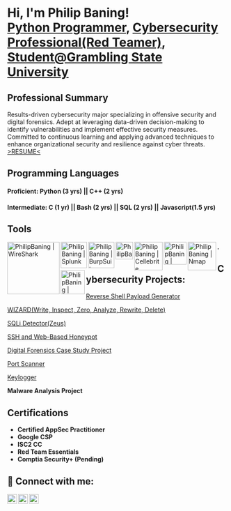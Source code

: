 <h1>Hi, I'm Philip Baning! <br/><a href="https://github.com/Alanperry1">Python Programmer</a>, <a href="https://www.linkedin.com/in/pabaning/">Cybersecurity Professional(Red Teamer)</a>, <a href="baningphilip1@gmail.com">Student@Grambling State University</a></h1>

<h2>Professional Summary</h2>Results-driven cybersecurity major specializing in offensive security and digital forensics. Adept at leveraging data-driven decision-making to identify vulnerabilities and implement effective security measures. Committed to continuous learning and applying advanced techniques to enhance organizational security and resilience against cyber threats. <a href="https://drive.google.com/file/d/1JsoLGDAJf8XcJMlKNU4_9c1X1s7dompV/view?usp=drive_link">>RESUME<</a>

<h2>Programming Languages</h2>
<h4>Proficient: Python (3 yrs) || C++ (2 yrs)</h4>
<h4>Intermediate: C (1 yr) || Bash (2 yrs) || SQL (2 yrs) || Javascript(1.5 yrs)</h4>


<h2>Tools</h2>

<img align="left" alt="PhilipBaning | WireShark" width="120px" src="https://miro.medium.com/v2/resize:fit:1200/0*zFEilgbfPjq9rr9L.png"/>
<img align="left" alt="PhilipBaning | Splunk" width="60px" src="https://www.maltego.com/images/uploads/splunk-logo.png" />
<img align="left" alt="PhilipBaning | BurpSuite" width="60px" src="https://cdn.prod.website-files.com/62efedb360a7998b0e43cb84/6321a0f076706854ff591093_All%20about%20BurpSuite.jpg" />
<img align="left" alt="PhilipBaning | Autopsy" width="40px" src="https://www.kali.org/tools/autopsy/images/autopsy-logo.svg" />
<img align="left" alt="PhilipBaning | Cellebrite" width="65px" src="https://img.officer.com/files/base/cygnus/ofcr/image/2017/09/CLB_logo_NoTag_2color_pos_rgb.59b829edde075.png?auto=format,compress&fit=fill&fill=blur&w=1200&h=630" />
<img align="left" alt="PhilipBaning | Nmap" width="52px" src="https://miro.medium.com/v2/resize:fit:576/1*R6I7ZcaoaL0TIaclrFoR5A.png" />
<img align="left" alt="PhilipBaning | Nmap" width="65px" src="https://media.licdn.com/dms/image/v2/D4D12AQEa_J0dinoDtA/article-cover_image-shrink_720_1280/article-cover_image-shrink_720_1280/0/1721187455024?e=2147483647&v=beta&t=OtHRrGsNAtI5sZkYV9Uu0D-Q8JAcbUYymXGepoRxwQs" />
<img align="left" alt="PhilipBaning | Snort" width="55px" src="https://cyberhub.oss-me-central-1.aliyuncs.com/uploads/8MZ2iRAMgLgzVN7VjX-8oXwbk1nKZb" />

<h5>.</h5>
<h2>Cybersecurity Projects:</h2>

<a href="https://github.com/Alanperry1/Payload-Generator">Reverse Shell Payload Generator</a>

<a href="https://github.com/Alanperry1/WIZARD">WIZARD(Write, Inspect, Zero, Analyze, Rewrite, Delete)</a>

<a href="https://github.com/Alanperry1/SQLi-Scanner">SQLi Detector(Zeus)</a>

<a href="https://github.com/Alanperry1/ssh_honeypot">SSH and Web-Based Honeypot</a>
    
<a href="https://drive.google.com/file/d/1uC6BDLVLrRLpIPjd5B6F1TC0LWHij2Qe/view">Digital Forensics Case Study Project</a>
    
<a href="https://github.com/Alanperry1/Port-Scanner">Port Scanner</a>
    
<a href="https://github.com/Alanperry1/Keylogger">Keylogger</a>
  
<b>Malware Analysis Project</b>

<h2>Certifications</h2>

- <b>Certified AppSec Practitioner</b>
- <b>Google CSP</b>
- <b>ISC2 CC</b> 
- <b>Red Team Essentials</b>
- <b>Comptia Security+ (Pending)</b>
  
<h2> 🤳 Connect with me:</h2>

[<img align="left" alt="PhilipBaning | YouTube" width="22px" src="https://cdn.jsdelivr.net/npm/simple-icons@v3/icons/youtube.svg" />][youtube]
[<img align="left" alt="PhilipBaning | Twitter" width="22px" src="https://cdn.jsdelivr.net/npm/simple-icons@v3/icons/twitter.svg" />][twitter]
[<img align="left" alt="PhilipBaning | LinkedIn" width="22px" src="https://cdn.jsdelivr.net/npm/simple-icons@v3/icons/linkedin.svg" />][linkedin]


[twitter]: https://twitter.com/CypherKronos
[youtube]: https://www.youtube.com/@TheCyber_Vault
[linkedin]: https://linkedin.com/in/pabaning

<!--

-->
<!--

